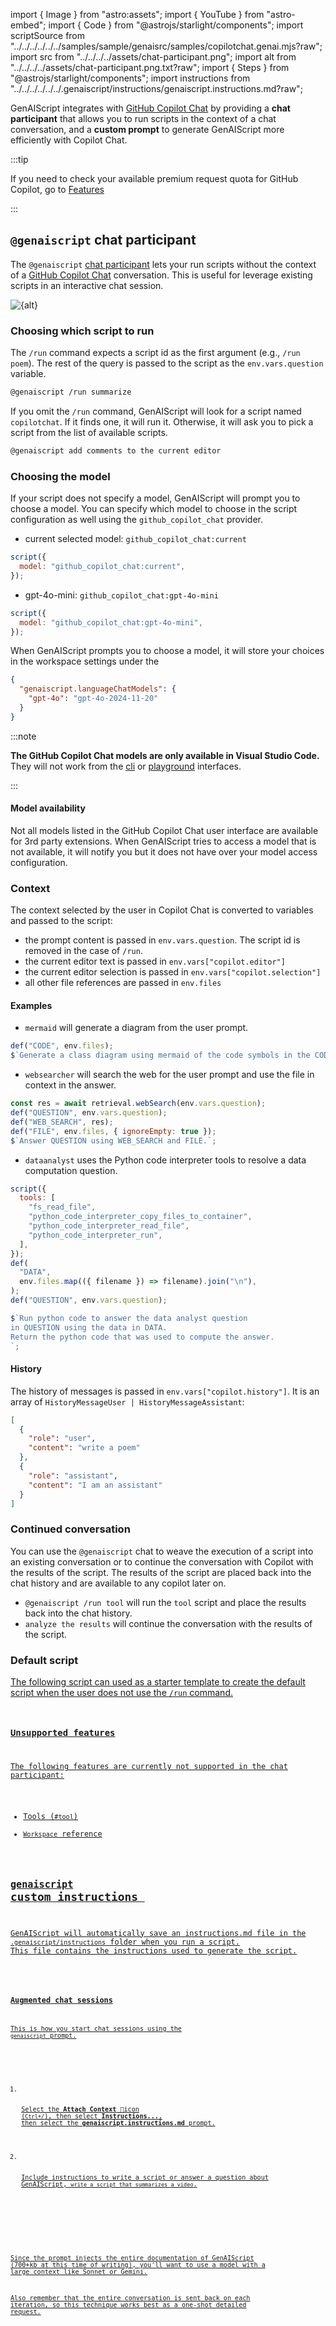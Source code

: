 import { Image } from "astro:assets";
import { YouTube } from "astro-embed";
import { Code } from "@astrojs/starlight/components";
import scriptSource from "../../../../../../samples/sample/genaisrc/samples/copilotchat.genai.mjs?raw";
import src from "../../../../assets/chat-participant.png";
import alt from "../../../../assets/chat-participant.png.txt?raw";
import { Steps } from "@astrojs/starlight/components";
import instructions from "../../../../../../.genaiscript/instructions/genaiscript.instructions.md?raw";

GenAIScript integrates with [GitHub Copilot Chat](https://marketplace.visualstudio.com/items?itemName=GitHub.copilot-chat)
by providing a **chat participant** that allows you to run scripts in the context of a chat conversation,
and a **custom prompt** to generate GenAIScript more efficiently with Copilot Chat.

:::tip

If you need to check your available premium request quota for GitHub Copilot, go to [Features](https://github.com/settings/copilot/features)

:::

## `@genaiscript` chat participant

The `@genaiscript` [chat participant](https://code.visualstudio.com/api/extension-guides/chat#parts-of-the-chat-user-experience) lets your run scripts without the context
of a [GitHub Copilot Chat](https://marketplace.visualstudio.com/items?itemName=GitHub.copilot-chat) conversation.
This is useful for leverage existing scripts in an interactive chat session.

<Image src={src} alt={alt} loading="lazy" />

### Choosing which script to run

The `/run` command expects a script id as the first argument (e.g., `/run poem`). The rest of the query is
passed to the script as the `env.vars.question` variable.

```sh
@genaiscript /run summarize
```

If you omit the `/run` command, GenAIScript will look for a script named `copilotchat`. If it finds one, it will run it.
Otherwise, it will ask you to pick a script from the list of available scripts.

```sh
@genaiscript add comments to the current editor
```

### Choosing the model

If your script does not specify a model, GenAIScript will prompt you to choose a model.
You can specify which model to choose in the script configuration as well using the `github_copilot_chat` provider.

- current selected model: `github_copilot_chat:current`

```js "github_copilot_chat:current"
script({
  model: "github_copilot_chat:current",
});
```

- gpt-4o-mini: `github_copilot_chat:gpt-4o-mini`

```js "github_copilot_chat:gpt-4o-mini"
script({
  model: "github_copilot_chat:gpt-4o-mini",
});
```

When GenAIScript prompts you to choose a model, it will store your choices in the workspace settings
under the

```json file=".vscode/settings.json"
{
  "genaiscript.languageChatModels": {
    "gpt-4o": "gpt-4o-2024-11-20"
  }
}
```

:::note

**The GitHub Copilot Chat models are only available in Visual Studio Code.** They will not work from
the [cli](/genaiscript/reference/cli) or [playground](/genaiscript/reference/playground) interfaces.

:::

#### Model availability

Not all models listed in the GitHub Copilot Chat user interface are available for 3rd party extensions.
When GenAIScript tries to access a model that is not available, it will notify you but it does not have
over your model access configuration.

### Context

The context selected by the user in Copilot Chat is converted to variables and passed to the script:

- the prompt content is passed in `env.vars.question`. The script id is removed in the case of `/run`.
- the current editor text is passed in `env.vars["copilot.editor"]`
- the current editor selection is passed in `env.vars["copilot.selection"]`
- all other file references are passed in `env.files`

#### Examples

- `mermaid` will generate a diagram from the user prompt.

```js title="mermaid.genai.mjs" wrap
def("CODE", env.files);
$`Generate a class diagram using mermaid of the code symbols in the CODE.`;
```

- `websearcher` will search the web for the user prompt
  and use the file in context in the answer.

```js title="websearcher.genai.mjs" wrap
const res = await retrieval.webSearch(env.vars.question);
def("QUESTION", env.vars.question);
def("WEB_SEARCH", res);
def("FILE", env.files, { ignoreEmpty: true });
$`Answer QUESTION using WEB_SEARCH and FILE.`;
```

- `dataanalyst` uses the Python code interpreter tools to
  resolve a data computation question.

```js title="dataanalyst.genai.mjs" wrap
script({
  tools: [
    "fs_read_file",
    "python_code_interpreter_copy_files_to_container",
    "python_code_interpreter_read_file",
    "python_code_interpreter_run",
  ],
});
def(
  "DATA",
  env.files.map(({ filename }) => filename).join("\n"),
);
def("QUESTION", env.vars.question);

$`Run python code to answer the data analyst question 
in QUESTION using the data in DATA.
Return the python code that was used to compute the answer.
`;
```

#### History

The history of messages is passed in `env.vars["copilot.history"]`. It is an array of `HistoryMessageUser | HistoryMessageAssistant`:

```json
[
  {
    "role": "user",
    "content": "write a poem"
  },
  {
    "role": "assistant",
    "content": "I am an assistant"
  }
]
```

### Continued conversation

You can use the `@genaiscript` chat to weave the execution of a script into an existing conversation
or to continue the conversation with Copilot with the results of the script. The results
of the script are placed back into the chat history and are available to any copilot later on.

- `@genaiscript /run tool` will run the `tool` script and place the results back into the chat history.
- `analyze the results` will continue the conversation with the results of the script.

### Default script <a id="copilotchat" href="" />

The following script can used as a starter template to create the default script when the user does not use the `/run` command.

<Code
  code={scriptSource}
  wrap={true}
  lang="ts"
  title="genaisrc/copilotchat.genai.mts"
/>

### Unsupported features

The following features are currently not supported in the chat participant:

- Tools (`#tool`)
- `Workspace` reference

## `genaiscript` custom instructions <a href="" id="genaiscript-custom-prompt" />

GenAIScript will automatically save an instructions.md file in the `.genaiscript/instructions` folder
when you run a script. This file contains the instructions used to generate the script.

<Code
  code={instructions}
  wrap={true}
  lang="md"
  title=".genaiscript/instructions/genaiscript.instructions.md"
/>

### Augmented chat sessions

This is how you start chat sessions using the `genaiscript` prompt.

<Steps>

<ol>

<li>

Select the **Attach Context** 📎icon (`Ctrl+/`), then select **Instructions...**,
then select the **genaiscript.instructions.md** prompt.

</li>

<li>

Include instructions to write a script or answer a question about GenAIScript,
`write a script that summarizes a video`.

</li>

</ol>

</Steps>

Since the prompt injects the entire documentation of GenAIScript (700+kb at this time of writing),
you'll want to use a model with a large context like Sonnet or Gemini.

Also remember that the entire conversation is sent back on each iteration, so this technique
works best as a one-shot detailed request.